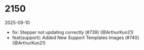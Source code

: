 # 2150

2025-09-10

- fix: Stepper not updating correctly (#739) (@ArthurKun21)
- feat(support): Added New Support Templates Images (#740) (@ArthurKun21)
